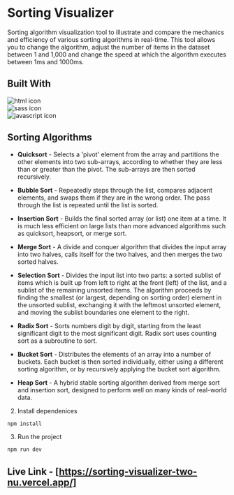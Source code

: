 # Sorting Visualizer

Sorting algorithm visualization tool to illustrate and compare the mechanics and efficiency of various sorting algorithms in real-time. This tool allows you to change the algorithm, adjust the number of items in the dataset between 1 and 1,000 and change the speed at which the algorithm executes between 1ms and 1000ms.



## Built With

<div>
  <img src="https://img.shields.io/badge/html5-%23E34F26.svg?style=for-the-badge&logo=html5&logoColor=white" alt="html icon">
  </br>
  <img src="https://img.shields.io/badge/SASS-hotpink.svg?style=for-the-badge&logo=SASS&logoColor=white" alt="sass icon">
  </br>
  <img src="https://img.shields.io/badge/javascript-%23323330.svg?style=for-the-badge&logo=javascript&logoColor=%23F7DF1E" alt="javascript icon">
</div>

## Sorting Algorithms

- **Quicksort** - Selects a 'pivot' element from the array and partitions the other elements into two sub-arrays, according to whether they are less than or greater than the pivot. The sub-arrays are then sorted recursively.

- **Bubble Sort** - Repeatedly steps through the list, compares adjacent elements, and swaps them if they are in the wrong order. The pass through the list is repeated until the list is sorted.

- **Insertion Sort** - Builds the final sorted array (or list) one item at a time. It is much less efficient on large lists than more advanced algorithms such as quicksort, heapsort, or merge sort.

- **Merge Sort** - A divide and conquer algorithm that divides the input array into two halves, calls itself for the two halves, and then merges the two sorted halves.

- **Selection Sort** - Divides the input list into two parts: a sorted sublist of items which is built up from left to right at the front (left) of the list, and a sublist of the remaining unsorted items. The algorithm proceeds by finding the smallest (or largest, depending on sorting order) element in the unsorted sublist, exchanging it with the leftmost unsorted element, and moving the sublist boundaries one element to the right.

- **Radix Sort** - Sorts numbers digit by digit, starting from the least significant digit to the most significant digit. Radix sort uses counting sort as a subroutine to sort.

- **Bucket Sort** - Distributes the elements of an array into a number of buckets. Each bucket is then sorted individually, either using a different sorting algorithm, or by recursively applying the bucket sort algorithm.

- **Heap Sort** - A hybrid stable sorting algorithm derived from merge sort and insertion sort, designed to perform well on many kinds of real-world data.


2. Install dependenices

```sh
npm install
```

3. Run the project

```sh
npm run dev
```

## Live Link - [https://sorting-visualizer-two-nu.vercel.app/]

